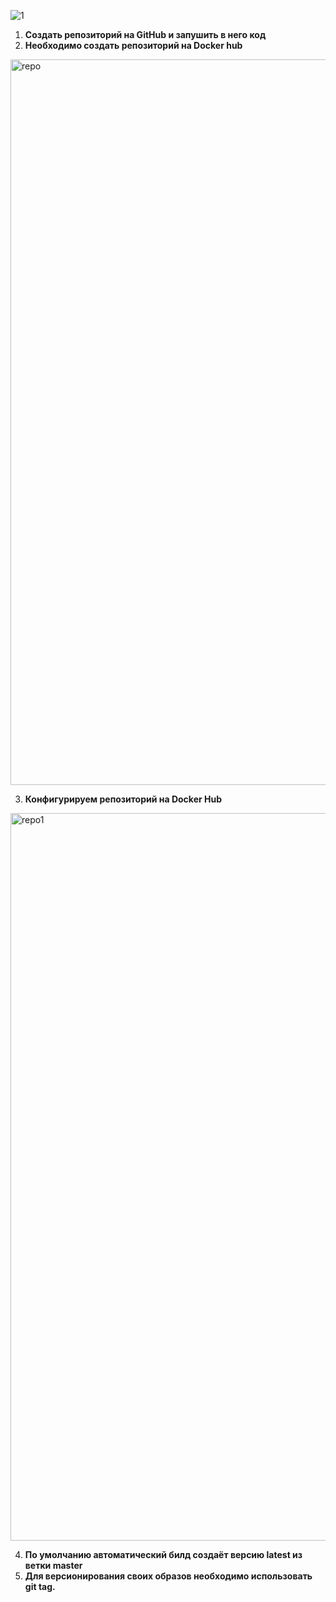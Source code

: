![1](https://github.com/user-attachments/assets/2324a882-2db0-4fe9-8965-7547f95b65b4)

1. **Создать репозиторий на GitHub и запушить в него код**
2. **Необходимо создать репозиторий на Docker hub**

<img width="1161" alt="repo" src="https://github.com/user-attachments/assets/0ceccbb8-2db7-4d55-ae9b-de992f2739dd" />


3. **Конфигурируем репозиторий на Docker Hub**

<img width="1164" alt="repo1" src="https://github.com/user-attachments/assets/95901250-942d-482f-8845-4d94b2e836a4" />


4. **По умолчанию автоматический билд создаёт версию latest из ветки master**
5. **Для версионирования своих образов необходимо использовать git tag.**
